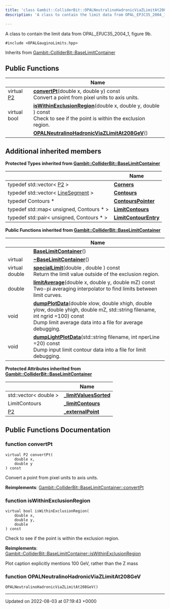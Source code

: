```yaml
---
title: 'class Gambit::ColliderBit::OPALNeutralinoHadronicViaZLimitAt208GeV'
description: 'A class to contain the limit data from OPAL_EPJC35_2004_1, figure 9b. '

---
```









A class to contain the limit data from OPAL_EPJC35_2004_1, figure 9b. 


`#include <OPALGauginoLimits.hpp>`

Inherits from [Gambit::ColliderBit::BaseLimitContainer](/documentation/code/gambit_2.2/classes/classgambit_1_1colliderbit_1_1baselimitcontainer/)

## Public Functions

|                | Name           |
| -------------- | -------------- |
| virtual [P2](/documentation/code/gambit_2.2/classes/classgambit_1_1colliderbit_1_1p2/) | **[convertPt](/documentation/code/gambit_2.2/classes/classgambit_1_1colliderbit_1_1opalneutralinohadronicviazlimitat208gev/#function-convertpt)**(double x, double y) const<br>Convert a point from pixel units to axis units.  |
| virtual bool | **[isWithinExclusionRegion](/documentation/code/gambit_2.2/classes/classgambit_1_1colliderbit_1_1opalneutralinohadronicviazlimitat208gev/#function-iswithinexclusionregion)**(double x, double y, double ) const<br>Check to see if the point is within the exclusion region.  |
| | **[OPALNeutralinoHadronicViaZLimitAt208GeV](/documentation/code/gambit_2.2/classes/classgambit_1_1colliderbit_1_1opalneutralinohadronicviazlimitat208gev/#function-opalneutralinohadronicviazlimitat208gev)**() |

## Additional inherited members

**Protected Types inherited from [Gambit::ColliderBit::BaseLimitContainer](/documentation/code/gambit_2.2/classes/classgambit_1_1colliderbit_1_1baselimitcontainer/)**

|                | Name           |
| -------------- | -------------- |
| typedef std::vector< [P2](/documentation/code/gambit_2.2/classes/classgambit_1_1colliderbit_1_1p2/) > | **[Corners](/documentation/code/gambit_2.2/classes/classgambit_1_1colliderbit_1_1baselimitcontainer/#typedef-corners)**  |
| typedef std::vector< [LineSegment](/documentation/code/gambit_2.2/classes/classgambit_1_1colliderbit_1_1linesegment/) > | **[Contours](/documentation/code/gambit_2.2/classes/classgambit_1_1colliderbit_1_1baselimitcontainer/#typedef-contours)**  |
| typedef Contours * | **[ContoursPointer](/documentation/code/gambit_2.2/classes/classgambit_1_1colliderbit_1_1baselimitcontainer/#typedef-contourspointer)**  |
| typedef std::map< unsigned, Contours * > | **[LimitContours](/documentation/code/gambit_2.2/classes/classgambit_1_1colliderbit_1_1baselimitcontainer/#typedef-limitcontours)**  |
| typedef std::pair< unsigned, Contours * > | **[LimitContourEntry](/documentation/code/gambit_2.2/classes/classgambit_1_1colliderbit_1_1baselimitcontainer/#typedef-limitcontourentry)**  |

**Public Functions inherited from [Gambit::ColliderBit::BaseLimitContainer](/documentation/code/gambit_2.2/classes/classgambit_1_1colliderbit_1_1baselimitcontainer/)**

|                | Name           |
| -------------- | -------------- |
| | **[BaseLimitContainer](/documentation/code/gambit_2.2/classes/classgambit_1_1colliderbit_1_1baselimitcontainer/#function-baselimitcontainer)**() |
| virtual | **[~BaseLimitContainer](/documentation/code/gambit_2.2/classes/classgambit_1_1colliderbit_1_1baselimitcontainer/#function-~baselimitcontainer)**() |
| virtual double | **[specialLimit](/documentation/code/gambit_2.2/classes/classgambit_1_1colliderbit_1_1baselimitcontainer/#function-speciallimit)**(double , double ) const<br>Return the limit value outside of the exclusion region.  |
| double | **[limitAverage](/documentation/code/gambit_2.2/classes/classgambit_1_1colliderbit_1_1baselimitcontainer/#function-limitaverage)**(double x, double y, double mZ) const<br>Two-pi averaging interpolator to find limits between limit curves.  |
| void | **[dumpPlotData](/documentation/code/gambit_2.2/classes/classgambit_1_1colliderbit_1_1baselimitcontainer/#function-dumpplotdata)**(double xlow, double xhigh, double ylow, double yhigh, double mZ, std::string filename, int ngrid =100) const<br>Dump limit average data into a file for average debugging.  |
| void | **[dumpLightPlotData](/documentation/code/gambit_2.2/classes/classgambit_1_1colliderbit_1_1baselimitcontainer/#function-dumplightplotdata)**(std::string filename, int nperLine =20) const<br>Dump input limit contour data into a file for limit debugging.  |

**Protected Attributes inherited from [Gambit::ColliderBit::BaseLimitContainer](/documentation/code/gambit_2.2/classes/classgambit_1_1colliderbit_1_1baselimitcontainer/)**

|                | Name           |
| -------------- | -------------- |
| std::vector< double > | **[_limitValuesSorted](/documentation/code/gambit_2.2/classes/classgambit_1_1colliderbit_1_1baselimitcontainer/#variable--limitvaluessorted)**  |
| LimitContours | **[_limitContours](/documentation/code/gambit_2.2/classes/classgambit_1_1colliderbit_1_1baselimitcontainer/#variable--limitcontours)**  |
| [P2](/documentation/code/gambit_2.2/classes/classgambit_1_1colliderbit_1_1p2/) | **[_externalPoint](/documentation/code/gambit_2.2/classes/classgambit_1_1colliderbit_1_1baselimitcontainer/#variable--externalpoint)**  |


## Public Functions Documentation

### function convertPt

```
virtual P2 convertPt(
    double x,
    double y
) const
```

Convert a point from pixel units to axis units. 

**Reimplements**: [Gambit::ColliderBit::BaseLimitContainer::convertPt](/documentation/code/gambit_2.2/classes/classgambit_1_1colliderbit_1_1baselimitcontainer/#function-convertpt)


### function isWithinExclusionRegion

```
virtual bool isWithinExclusionRegion(
    double x,
    double y,
    double 
) const
```

Check to see if the point is within the exclusion region. 

**Reimplements**: [Gambit::ColliderBit::BaseLimitContainer::isWithinExclusionRegion](/documentation/code/gambit_2.2/classes/classgambit_1_1colliderbit_1_1baselimitcontainer/#function-iswithinexclusionregion)


Plot caption explicitly mentions 100 GeV, rather than the Z mass


### function OPALNeutralinoHadronicViaZLimitAt208GeV

```
OPALNeutralinoHadronicViaZLimitAt208GeV()
```


-------------------------------

Updated on 2022-08-03 at 07:19:43 +0000